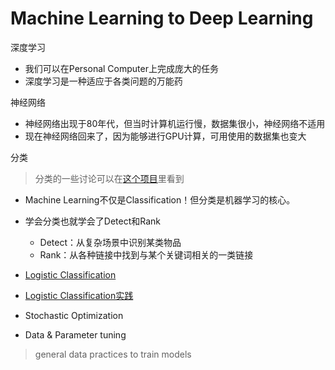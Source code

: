 # Machine Learning to Deep Learning

深度学习
- 我们可以在Personal Computer上完成庞大的任务
- 深度学习是一种适应于各类问题的万能药

神经网络
- 神经网络出现于80年代，但当时计算机运行慢，数据集很小，神经网络不适用
- 现在神经网络回来了，因为能够进行GPU计算，可用使用的数据集也变大

分类

> 分类的一些讨论可以在[这个项目](https://github.com/ahangchen/GoogleML/blob/master/note/lesson-2-viz/README.md)里看到

- Machine Learning不仅是Classification！但分类是机器学习的核心。
- 学会分类也就学会了Detect和Rank
  - Detect：从复杂场景中识别某类物品
  - Rank：从各种链接中找到与某个关键词相关的一类链接


- [Logistic Classification](logistic_classify.md)
- [Logistic Classification实践](note/lesson-1/practical.md)
    

- Stochastic Optimization
- Data & Parameter tuning

> general data practices to train models

